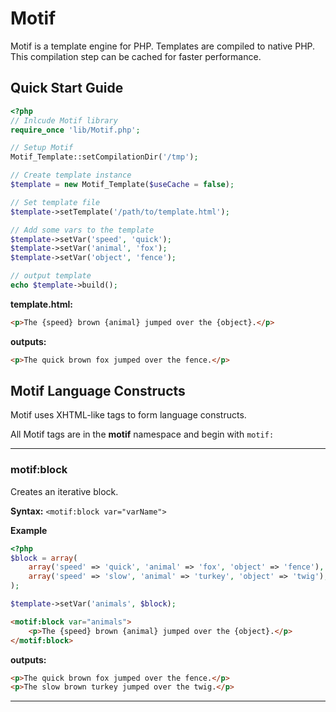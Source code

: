 # Motif

Motif is a template engine for PHP. Templates are compiled to native PHP. This compilation step can be cached for faster performance.

## Quick Start Guide

```php
<?php
// Inlcude Motif library
require_once 'lib/Motif.php';

// Setup Motif
Motif_Template::setCompilationDir('/tmp');

// Create template instance
$template = new Motif_Template($useCache = false);

// Set template file
$template->setTemplate('/path/to/template.html');

// Add some vars to the template
$template->setVar('speed', 'quick');
$template->setVar('animal', 'fox');
$template->setVar('object', 'fence');

// output template
echo $template->build();
```

**template.html:**

```html
<p>The {speed} brown {animal} jumped over the {object}.</p>
```

**outputs:**

```html
<p>The quick brown fox jumped over the fence.</p>
```

## Motif Language Constructs

Motif uses XHTML-like tags to form language constructs.

All Motif tags are in the **motif** namespace and begin with ``motif:``

---

### motif:block

Creates an iterative block.

**Syntax:** ``<motif:block var="varName">``

**Example**

```php
<?php
$block = array(
    array('speed' => 'quick', 'animal' => 'fox', 'object' => 'fence'),
    array('speed' => 'slow', 'animal' => 'turkey', 'object' => 'twig'),
);

$template->setVar('animals', $block);
```

```html
<motif:block var="animals">
    <p>The {speed} brown {animal} jumped over the {object}.</p>
</motif:block>
```

**outputs:**

```html
<p>The quick brown fox jumped over the fence.</p>
<p>The slow brown turkey jumped over the twig.</p>
```

---
